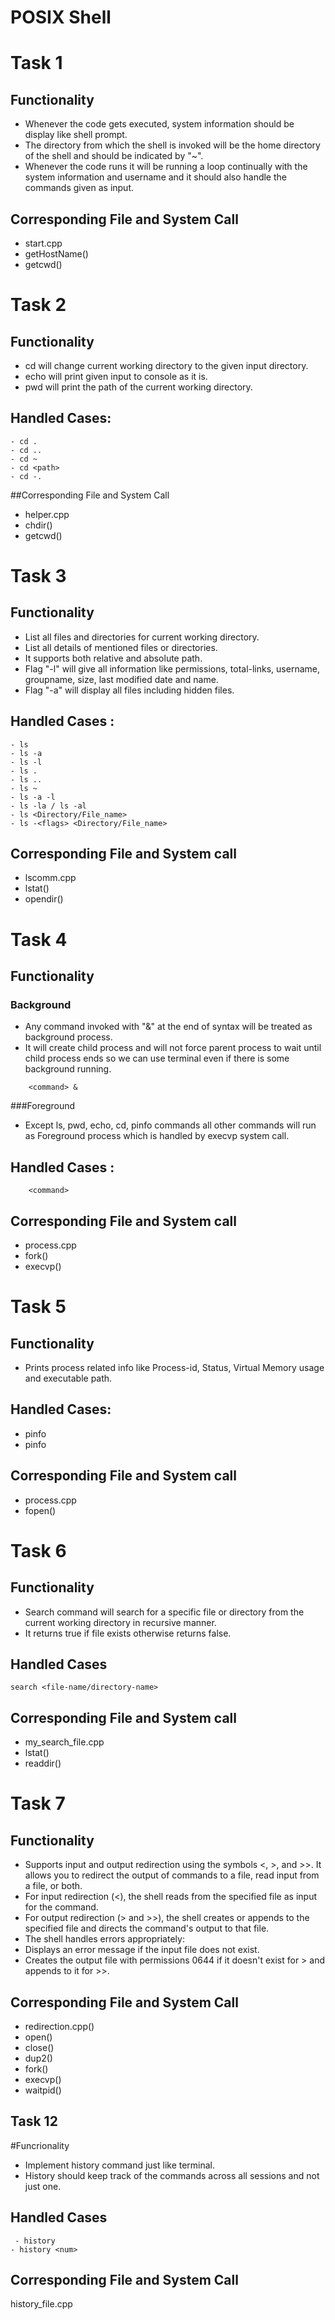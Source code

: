 
#  POSIX Shell




# Task   1

## Functionality 
- Whenever the code gets executed, system information should be display like shell prompt.
- The directory from which the shell is invoked will be the home directory of the shell and should be indicated by "~".
- Whenever the code runs it will be running a loop continually with the system information and username and it should also handle the commands given as input.


## Corresponding File and System Call 
- start.cpp
- getHostName()
- getcwd()

# Task 2
## Functionality
- cd will change current working directory to the given input directory.
- echo will print given input to console as it is.
- pwd will print the path of the current working directory.

## Handled Cases:
```
- cd .
- cd ..
- cd ~
- cd <path>
- cd -.
```
##Corresponding File and System Call
- helper.cpp
- chdir()
- getcwd()

# Task  3
## Functionality
-  List all files and directories for current working directory.
- List  all details of mentioned files or directories.
- It supports both relative and absolute path.
- Flag "-l" will give all information like permissions, total-links, username, groupname, size, last modified date and name.
- Flag "-a" will display all files including hidden files.

## Handled Cases :

```
- ls
- ls -a
- ls -l
- ls .
- ls ..
- ls ~
- ls -a -l
- ls -la / ls -al
- ls <Directory/File_name>
- ls -<flags> <Directory/File_name>
```
## Corresponding File and System call 
- lscomm.cpp
- lstat()
- opendir()


# Task  4
## Functionality

### Background
-  Any command invoked with "&" at the end of syntax will be treated as background process.
- It will create child process and will not force parent process to wait until child process ends so we can use terminal even if there is some background running.

```
    <command> &
```
###Foreground
- Except ls, pwd, echo, cd, pinfo commands all other commands will run as Foreground process which is handled by execvp system call.
## Handled Cases :

```
    <command>
```

## Corresponding File and System call 

- process.cpp
- fork()
- execvp()

# Task 5
## Functionality
- Prints process related info like Process-id, Status, Virtual Memory usage and executable path.
## Handled Cases:
- pinfo
- pinfo <Process-id>

## Corresponding File and System call 

- process.cpp
- fopen()

# Task 6
## Functionality
- Search command will search for a specific file or directory from the current working directory in recursive manner.
- It returns true if file exists otherwise returns false.
## Handled Cases
```
search <file-name/directory-name>
```
## Corresponding File and System call 
- my_search_file.cpp
- lstat()
- readdir()

# Task 7
## Functionality
-  Supports input and output redirection using the symbols <, >, and >>. It allows you to redirect the output of commands to a file, read input from a file, or both.
- For input redirection (<), the shell reads from the specified file as input for the command.
- For output redirection (> and >>), the shell creates or appends to the specified file and directs the command's output to that file.
- The shell handles errors appropriately:
- Displays an error message if the input file does not exist.
- Creates the output file with permissions 0644 if it doesn't exist for > and appends to it for >>.

## Corresponding File and System Call
- redirection.cpp()
- open()
- close()
- dup2()
- fork()
- execvp()
- waitpid()


## Task 12
#Funcrionality
- Implement history command just like terminal.
- History should keep track of the commands across all sessions and not just one.

## Handled Cases
```
 - history
- history <num>
```

## Corresponding File and System Call
history_file.cpp
